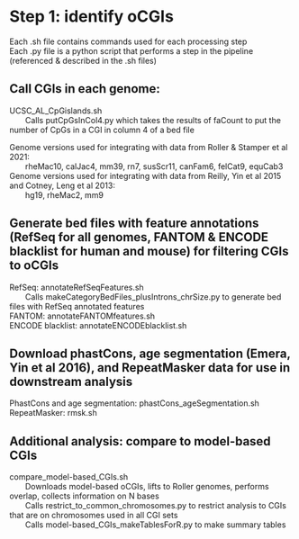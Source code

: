 # Step 1: identify oCGIs
Each .sh file contains commands used for each processing step  
Each .py file is a python script that performs a step in the pipeline (referenced & described in the .sh files)

## Call CGIs in each genome:
UCSC_AL_CpGislands.sh  
&emsp;&emsp;Calls putCpGsInCol4.py which takes the results of faCount to put the number of CpGs in a CGI in column 4 of a bed file

Genome versions used for integrating with data from Roller & Stamper et al 2021:  
&emsp;&emsp;rheMac10, calJac4, mm39, rn7, susScr11, canFam6, felCat9, equCab3  
Genome versions used for integrating with data from Reilly, Yin et al 2015 and Cotney, Leng et al 2013:  
&emsp;&emsp;hg19, rheMac2, mm9

## Generate bed files with feature annotations (RefSeq for all genomes, FANTOM & ENCODE blacklist for human and mouse) for filtering CGIs to oCGIs  
RefSeq: annotateRefSeqFeatures.sh  
&emsp;&emsp;Calls makeCategoryBedFiles_plusIntrons_chrSize.py to generate bed files with RefSeq annotated features  
FANTOM: annotateFANTOMfeatures.sh  
ENCODE blacklist: annotateENCODEblacklist.sh

## Download phastCons, age segmentation (Emera, Yin et al 2016), and RepeatMasker data for use in downstream analysis
PhastCons and age segmentation: phastCons_ageSegmentation.sh  
RepeatMasker: rmsk.sh

## Additional analysis: compare to model-based CGIs
compare_model-based_CGIs.sh  
&emsp;&emsp;Downloads model-based oCGIs, lifts to Roller genomes, performs overlap, collects information on N bases  
&emsp;&emsp;Calls restrict_to_common_chromosomes.py to restrict analysis to CGIs that are on chromosomes used in all CGI sets  
&emsp;&emsp;Calls model-based_CGIs_makeTablesForR.py to make summary tables
